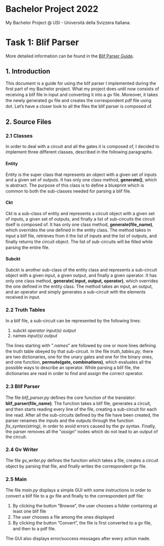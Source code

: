 # Bachelor Project 2022
My Bachelor Project @ USI - Università della Svizzera Italiana.

# Task 1: Blif Parser

More detailed information can be found in the [Blif Parser Guide](https://github.com/matteoalberici4/bachelor-project-2022/blob/main/Task_1/blif_parser_guide.pdf).

## 1. Introduction

This document is a guide for using the blif parser I implemented during the ﬁrst
part of my Bachelor project. What my project does until now consists of receiving a blif ﬁle in input and converting it into a gv ﬁle. Moreover, it takes the newly generated gv ﬁle and creates the correspondent pdf ﬁle using dot. Let’s have a closer look to all the ﬁles the blif parser is composed of.

## 2. Source Files

### 2.1 Classes

In order to deal with a circuit and all the gates it is composed of, I decided to implement three diﬀerent classes, described in the following paragraphs.

#### Entity

Entity is the super class that represents an object with a given set of inputs and a given set of outputs. It has only one class method, **generate()**, which is abstract. The purpose of this class is to deﬁne a blueprint which is common to both the sub-classes needed for parsing a blif ﬁle.

#### Ckt

Ckt is a sub-class of entity and represents a circuit object with a given set of inputs, a given set of outputs, and ﬁnally a list of sub-circuits the circuit itself is composed of. It has only one class method, **generate(file_name)**, which overrides the one deﬁned in the entity class. The method takes in input a blif ﬁle, retrieves from it the list of inputs and the list of outputs, and ﬁnally returns the circuit object. The list of sub-circuits will be ﬁlled while parsing the entire ﬁle.

#### Subckt

Subckt is another sub-class of the entity class and represents a sub-circuit object with a given input, a given output, and ﬁnally a given operator. It has only one class method, **generate( input, output, operator)**, which overrides the one deﬁned in the entity class. The method takes an input, an output, and an operator and simply generates a sub-circuit with the elements received in input.

### 2.2 Truth Tables

In a blif ﬁle, a sub-circuit can be represented by the following lines:

1) subckt *operator input(s) output*
2) names *input(s) output*

The lines starting with ”*.names*” are followed by one or more lines deﬁning the truth table obeyed by that sub-circuit. In the ﬁle *truth_tables.py*, there are two dictionaries, one for the unary gates and one for the binary ones, and one function, **permute(gate, combinations)**, which evaluates all the possible ways to describe an operator. While parsing a blif ﬁle, the dictionaries are read in order to ﬁnd and assign the correct operator.

### 2.3 Blif Parser

The ﬁle *blif_parser.py* deﬁnes the core function of the translator: **blif_parser(file_name)**. The function takes a blif ﬁle, generates a circuit, and then starts reading every line of the ﬁle, creating a sub-circuit for each line read. After all the sub-circuits deﬁned by the ﬁle have been created, the parser renames the inputs and the outputs through the function *ﬁx_syntax(string)*, in order to avoid errors caused by the gv syntax. Finally, the parser removes all the ”*assign*” nodes which do not lead to an output of the circuit.

### 2.4 Gv Writer

The ﬁle *gv_writer.py* deﬁnes the function which takes a ﬁle, creates a circuit object by parsing that ﬁle, and ﬁnally writes the correspondent gv ﬁle.

### 2.5 Main

The ﬁle *main.py* displays a simple GUI with some instructions in order to convert a blif ﬁle to a gv ﬁle and ﬁnally to the correspondent pdf ﬁle:

1. By clicking the button ”Browse”, the user chooses a folder containing at least one blif ﬁle
2. The user chooses a ﬁle among the ones displayed
3. By clicking the button ”Convert”, the ﬁle is ﬁrst converted to a gv ﬁle, and then to a pdf ﬁle.

The GUI also displays error/success messages after every action made.
